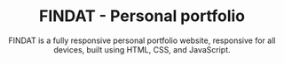 <div align="center">

# FINDAT - Personal portfolio

FINDAT is a fully responsive personal portfolio website, responsive for all devices, built using HTML, CSS, and JavaScript.
